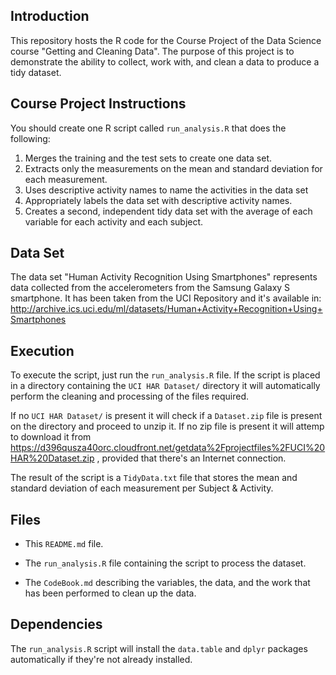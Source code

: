 ## Introduction

This repository hosts the R code for the Course Project of the Data Science course "Getting and Cleaning Data". The purpose of this project is to demonstrate the ability to collect, work with, and clean a data to produce a tidy dataset.

## Course Project Instructions

You should create one R script called `run_analysis.R` that does the following:

1. Merges the training and the test sets to create one data set.
2. Extracts only the measurements on the mean and standard deviation for each measurement.
3. Uses descriptive activity names to name the activities in the data set
4. Appropriately labels the data set with descriptive activity names.
5. Creates a second, independent tidy data set with the average of each variable for each activity and each subject.

## Data Set

The data set "Human Activity Recognition Using Smartphones" represents data collected from the accelerometers from the Samsung Galaxy S smartphone. It has been taken from the UCI Repository and it's available in: http://archive.ics.uci.edu/ml/datasets/Human+Activity+Recognition+Using+Smartphones

## Execution

To execute the script, just run the `run_analysis.R` file. If the script is placed in a directory containing the `UCI HAR Dataset/` directory it will automatically perform the cleaning and processing of the files required.

If no `UCI HAR Dataset/` is present it will check if a `Dataset.zip` file is present on the directory and proceed to unzip it. If no zip file is present it will attemp to download it from https://d396qusza40orc.cloudfront.net/getdata%2Fprojectfiles%2FUCI%20HAR%20Dataset.zip , provided that there's an Internet connection.

The result of the script is a `TidyData.txt` file that stores the mean and standard deviation of each measurement per Subject & Activity.

## Files

* This `README.md` file.

* The `run_analysis.R` file containing the script to process the dataset.

* The `CodeBook.md` describing the variables, the data, and the work that has been performed to clean up the data.


## Dependencies

The `run_analysis.R` script will install the `data.table` and `dplyr` packages automatically if they're not already installed.